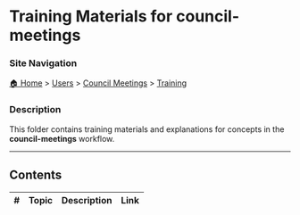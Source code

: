 <!-- description: Documentation about Training -->
# Training Materials for council-meetings

### Site Navigation
[🏠 Home](../../../README.md) > [Users](../../README.md) > [Council Meetings](../README.md) > [Training](README.md)

### Description
This folder contains training materials and explanations for concepts in the **council-meetings** workflow.

---

## Contents

| **#** | **Topic** | **Description** | **Link** |
|---|---|---|---|